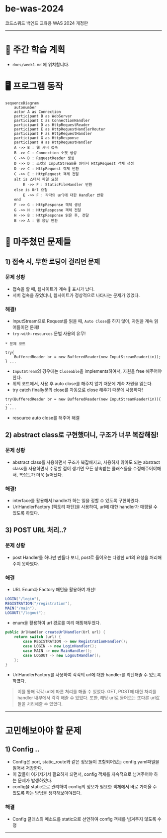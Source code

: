 # be-was-2024

코드스쿼드 백엔드 교육용 WAS 2024 개정판

---

# 📖 주간 학습 계획

- ```docs/week1.md``` 에 위치합니다.

# 🖥️ 프로그램 동작

```mermaid
sequenceDiagram
    autonumber
    actor A as Connection
    participant B as WebServer
    participant C as ConnectionHandler
    participant D as HttpRequestReader
    participant E as HttpRequestHandlerRouter
    participant F as HttpRequestHandler
    participant G as HttpResponse
    participant H as HttpRequestHandler
    A ->> B : 웹 서버 접속
    B ->> C : Connection 소켓 생성
    C ->> D : RequestReader 생성
    D ->> D : 소켓의 InputStream을 읽어서 HttpRequest 객체 생성
    D ->> C : HttpRequest 객체 반환
    C ->> E : HttpRequest 객체 전달
    alt is 스태틱 파일 요청
        E ->> F : StaticFileHandler 반환
    else is Url 요청
        E ->> F : 각각의 url에 대한 Handler 반환
    end
    F ->> G : HttpResponse 객체 생성
    G ->> H : HttpResposne 객체 전달
    H ->> B : HttpResponse 읽은 후, 전달
    B ->> A : 웹 응답 반환
```

# 🤯 마주쳤던 문제들

## 1) 접속 시, 무한 로딩이 걸리던 문제

### 문제 상황

- 접속을 할 때, 웹사이트가 계속 🔄 표시가 났다.
- 서버 접속을 끊었더니, 웹사이트가 정상적으로 나타나는 문제가 있었다.

### 해결!

- InputStream으로 Request를 읽을 때, ```Auto Close```를 하지 않아, 자원을 계속 읽어들이던 문제!
- ```try-with-resources``` 문법 사용의 유무!

```
* 문제 코드

try{
    BufferedReader br = new BufferedReader(new InputStreamReader(in));
} ...
```

- ```InputStream```의 경우에는 ```Closeable```을 implements하여서, 자원을 free 해주어야 한다.
- 위의 코드에서, 사용 후 auto close를 해주지 않기 때문에 계속 자원을 읽는다.
- try catch finally문의 close를 자동으로 close 해주기 때문에 사용하자!

```
try(BufferedReader br = new BufferedReader(new InputStreamReader(in)){
...
} ...
```

- resource auto close를 해주어 해결

## 2) abstract class로 구현했더니, 구조가 너무 복잡해짐! 

### 문제 상황
- abstract class를 사용하면서 구조가 복잡해지고, 사용하지 않아도 되는 abstract class를 사용하면서 수정할 점이 생기면 모든 상속받는 클래스들을 수정해주어야해서, 복잡도가 더욱 늘어났다.

### 해결!
- interface를 활용해서 handle가 하는 일을 정할 수 있도록 구현하였다.
- UrlHandlerFactory [팩토리 패턴]을 사용하여, url에 대한 handler가 매핑될 수 있도록 하였다.

## 3) POST URL 처리..?

### 문제 상황
- post Handler를 하나만 만들다 보니, post로 들어오는 다양한 url의 요청을 처리해주지 못하였다.

### 해결
- URL Enum과 Factory 패턴을 활용하여 개선!
```java
LOGIN("/login"),
REGISTRATION("/registration"),
MAIN("/main"),
LOGOUT("/logout");
```
- enum을 활용하여 url 경로를 미리 매핑해두었다.
```java
public UrlHandler createUrlHandler(Url url) {
    return switch (url) {
        case REGISTRATION -> new RegistrationHandler();
        case LOGIN -> new LoginHandler();
        case MAIN -> new MainHandler();
        case LOGOUT -> new LogoutHandler();
    };
}   
```
- UrlHandlerFactory를 사용하여 각각의 url에 대한 handler를 리턴해줄 수 있도록 하였다.

> 이를 통해 각각 url에 따른 처리를 해줄 수 있었다.
> GET, POST에 대한 처리를 handler 내부에서 각각 해줄 수 있었다.
> 또한, 해당 url로 들어오는 또다른 url값들을 처리해줄 수 있었다.


---

# 고민해보아야 할 문제

## 1) Config ..
- Config은 port, static_route와 같은 정보들이 포함되어있는 config.yaml파일을 읽어서 저장한다.
- 이 값들이 여기저기서 필요하게 되면서, config 객체를 지속적으로 넘겨주어야 하는 문제가 발생하였다.
- config을 static으로 관리하여 config의 정보가 필요한 객체에서 바로 가져올 수 있도록 하는 방법을 생각해보아야겠다.

### 해결
- Config 클래스의 메소드를 static으로 선언하여 config 객체를 넘겨주지 않도록 수정
---